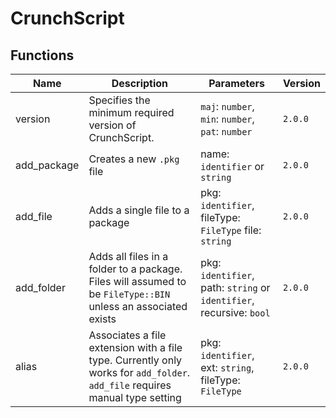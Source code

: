 ﻿# CrunchScript

## Functions
| Name | Description | Parameters | Version |
| ---- | ----------- | ---------- | ------- |
| version | Specifies the minimum required version of CrunchScript. | `maj`: `number`, `min`: `number`, `pat`: `number` | `2.0.0` |
| add_package | Creates a new `.pkg` file | name: `identifier` or `string` | `2.0.0` |
| add_file | Adds a single file to a package | pkg: `identifier`, fileType: `FileType` file: `string` | `2.0.0` |
| add_folder | Adds all files in a folder to a package. Files will assumed to be `FileType::BIN` unless an associated exists | pkg: `identifier`, path: `string` or `identifier`, recursive: `bool`  | `2.0.0` |
| alias | Associates a file extension with a file type. Currently only works for `add_folder`. `add_file` requires manual type setting | pkg: `identifier`, ext: `string`, fileType: `FileType` | `2.0.0` |